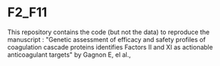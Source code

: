 # F2_F11
This repository contains the code (but not the data) to reproduce the manuscript : "Genetic assessment of efficacy and safety profiles of coagulation cascade proteins identifies Factors II and XI as actionable anticoagulant targets"  by Gagnon E, el al.,
